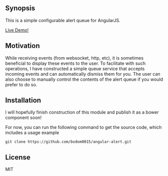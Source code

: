 ## Synopsis

This is a simple configurable alert queue for AngularJS.

[Live Demo!](http://bodom0015.game-server.cc/bower_components/angular-alert/demo.html)

## Motivation
While receiving events (from websocket, http, etc), it is sometimes beneficial to display these events to the user. To facilitate with such operations, I have constructed a simple queue service that accepts incoming events and can automatically dismiss them for you. The user can also choose to manually control the contents of the alert queue if you would prefer to do so.

## Installation
I will hopefully finish construction of this module and publish it as a bower component soon!

For now, you can run the following command to get the source code, which includes a usage example
```
git clone https://github.com/bodom0015/angular-alert.git
```

## License

MIT
